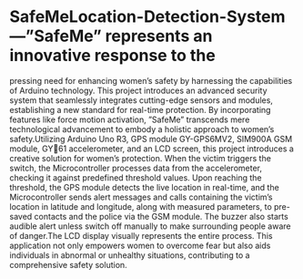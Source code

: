 # SafeMeLocation-Detection-System—”SafeMe” represents an innovative response to the
pressing need for enhancing women’s safety by harnessing the
capabilities of Arduino technology. This project introduces an
advanced security system that seamlessly integrates cutting-edge
sensors and modules, establishing a new standard for real-time
protection. By incorporating features like force motion activation,
”SafeMe” transcends mere technological advancement to embody
a holistic approach to women’s safety.Utilizing Arduino Uno
R3, GPS module GY-GPS6MV2, SIM900A GSM module, GY61 accelerometer, and an LCD screen, this project introduces
a creative solution for women’s protection. When the victim
triggers the switch, the Microcontroller processes data from the
accelerometer, checking it against predefined threshold values.
Upon reaching the threshold, the GPS module detects the
live location in real-time, and the Microcontroller sends alert
messages and calls containing the victim’s location in latitude and
longitude, along with measured parameters, to pre-saved contacts
and the police via the GSM module. The buzzer also starts
audible alert unless switch off manually to make surrounding
people aware of danger.The LCD display visually represents the
entire process. This application not only empowers women to
overcome fear but also aids individuals in abnormal or unhealthy
situations, contributing to a comprehensive safety solution.
